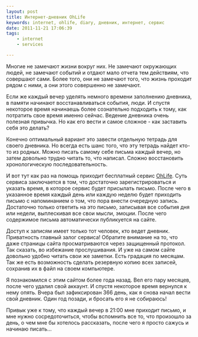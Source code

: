 ```yaml
---
layout: post
title: Интернет-дневник OhLife
keywords: internet, ohlife, diary, дневник, интернет, сервис
date: 2011-11-21 17:06:39
tags:
    - internet
    - services

--- 
```

Многие не замечают жизни вокруг них. Не замечают окружающих людей, не замечают событий
и отдают мало отчета тем действиям, что совершают сами. Более того, они не замечают того,
что жизнь проходит рядом с ними, а они этого совершенно не замечают.

Если же каждый вечер уделять немного времени заполнению дневника, в памяти начинают
восстанавливаться события, люди. И спустя некоторое время начинаешь более сознательно
подходить к тому, как потратить свое время именно сейчас.  Ведение дневника очень полезная
привычка. Но как его вести и самое сложное - как заставить себя это делать?

Конечно оптимальный вариант это завести отдельную тетрадь для своего дневника. Но всегда
есть шанс того, что эту тетрадь найдет кто-то из родных.  Можно писать самому себе письма
каждый вечер, но затем довольно трудно читать то, что написал. Сложно восстановить
хронологическую последовательность.

И вот тут как раз на помощь приходит бесплатный сервис [OhLife][]. Суть
сервиса заключается в том, что достаточно зарегистрироваться и указать время, в которое
сервис будет присылать письмо. После чего в указанное время каждый день или каждую неделю
будет приходить письмо с напоминанием о том, что пора внести очередную запись. Достаточно
только ответить на это письмо, записывая все события дня или недели, выплескивая все свои
мысли, эмоции. После чего содержимое письма автоматически публикуется на сайте.

Доступ к записям имеет только тот человек, кто ведет дневник. Приватность главный залог
сервиса! Обратите внимание на то, что даже страницы сайта просматриваются через защищенный
протокол. Так сказать, во избежание прослушивания. И уже на самом сайте довольно удобно
читать свои же заметки. Есть градация по месяцам. Так же есть возможность сделать
резервную копию всех записей, сохранив их в файл на своем компьютере.

Я познакомился с этим сайтом более года назад. Вел его пару месяцев, после чего удалил
свой аккаунт. И спустя некоторое время вернулся к нему опять. Вчера был зафиксирован 366
день, как я снова начал вести свой дневник. Один год позади, и бросать его я не собираюсь!

Привык уже к тому, что каждый вечер в 21:00 мне приходит письмо, и мне нужно
сосредоточиться, чтобы вспомнить все то, что произошло за день, о чем мне бы хотелось
рассказать, после чего я просто сажусь и начинаю писать...

[ohlife]: https://ohlife.com/
